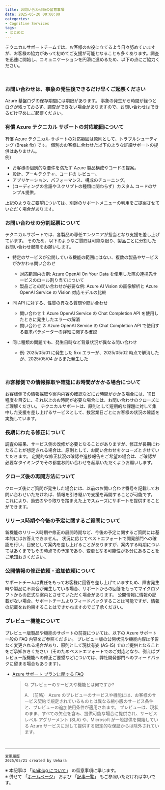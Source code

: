```yaml
---
title: お問い合わせ時の留意事項
date: 2025-05-20 00:00:00
categories:
- Cognitive Services
tags:
- はじめに
---
```

テクニカルサポートチームでは、お客様のお役に立てるよう日々努めていますが、お客様の協力があって初めてご支援が可能となることも多くあります。調査を迅速に開始し、コミュニケーションを円滑に進めるため、以下の点にご協力ください。

<!-- more -->
<br>

### お問い合わせは、事象の発生後できるだけ早くご起票ください
Azure 基盤ログの保存期間には期限があります。 
事象の発生から時間が経つとログが残っておらず、調査ができない場合がありますので、お問い合わせはできるだけ早めにご起票ください。
<br>

### 有償 Azure テクニカル サポートの対応範囲について
有償 Azure テクニカル サポートの対応範囲は原則として、トラブルシューティング (Break fix) です。
個別のお客様に合わせた以下のような詳細サポートの提供はありません。<br>
例）
  - お客様の個別的な要件を満たす Azure 製品構成やコードの提案。 
  - 設計、アーキテクチャ、コードの レビュー。 
  - アプリケーション、パフォーマンス、構成のチューニング。 
  - (コーディングの言語やスクリプトの種類に関わらず）カスタム コードのサンプル提供。 

上記のようなご要望については、別途のサポートメニューの利用をご提案させていただく場合があります。
<br>

### お問い合わせの分割起票について
テクニカルサポートでは、各製品の専任エンジニアが担当となり支援を差し上げています。
そのため、以下のようなご質問は可能な限り、製品ごとに分割したお問い合わせ起票をお願いします。 

  - 特定のサービスが公開している機能の範囲にはない、複数の製品やサービスがかかわる問い合わせ 
    - 対応範囲内の例: Azure OpenAI On Your Data を使用した際の連携先サービスのロール割り当てについて 
    - 製品ごとの問い合わせが必要な例: Azure AI Vision の画像解析と Azure OpenAI Service の Vision 対応モデルの比較 

  - 同 API に対する、性質の異なる質問や問い合わせ 
    - 問い合わせ 1: Azure OpenAI Service の Chat Completion API を使用したときに発生したエラーの解消 
    - 問い合わせ 2: Azure OpenAI Service の Chat Completion API で使用する要求パラメーターの詳細に関する確認 

  - 同じ種類の問題でも、発生日時など背景状況が異なる問い合わせ 
    - 例: 2025/05/01 に発生した 5xx エラーが、2025/05/02 時点で解消したが、2025/05/04 からまた発生した 

<br>

### お客様側での情報採取や確認にお時間がかかる場合について
お客様側での情報採取や案内内容の確認などにお時間がかかる場合には、10日程度を目安に、それ以上のお時間が必要な場合には、お問い合わせのクローズにご理解ください。 
テクニカルサポートは、原則として短期的な課題に対して集中した支援を差し上げるサービスとして、数営業日ごとにお客様の状況の確認を実施しています。
<br>

### 長期にわたる修正について
調査の結果、サービス側の改修が必要となることがありますが、修正が長期にわたることが想定される場合は、原則として、お問い合わせをクローズとさせていただきます。 
定期的な修正状況の確認や進捗報告をご希望の場合は、ご確認が必要なタイミングでその都度お問い合わせを起票いただくようお願いします。
<br>

### クローズ後の再開方法について
クローズ後にご質問が発生した場合には、以前のお問い合わせ番号を記載してお問い合わせいただければ、情報を引き継いで支援を再開することが可能です。 
これにより、過去のやり取りを踏まえた上でスムーズにサポートを提供することができます。
<br>

### リリース時期や今後の予定に関するご質問について
新機能のリリース時期や修正の展開時期など、今後の予定に関するご質問には基本的にはお答えできません。 
状況に応じてベストエフォートで開発部門への確認を行い、目安として案内を差し上げることがありますが、案内する時期についてはあくまでもその時点での予定であり、変更となる可能性が多分にあることをご承知おきください。
<br>

### 公開情報の修正依頼・追加依頼について
サポートチームは責任をもってお客様に回答を差し上げていますため、障害発生時や製品に不具合が発生している場合、サポートからの回答をもってマイクロソフトからの正式な案内とさせていただく場合があります。 
公開情報に情報の記載がない場合、サポートチームよりフィードバックすることは可能ですが、情報の記載をお約束することはできかねますのでご了承ください。
<br>

### プレビュー機能について
プレビュー版製品や機能のサポートの前提については、以下の Azure サポート一般の FAQ 内容をご参照ください。 
プレビュー版の公開状況や機能内容は予告なく変更される場合があり、原則として現状有姿 (AS-IS) でのご提供となることをご承知おきください（そのためベストエフォートでのご対応となり、例えばプレビュー版機能への修正ご要望などについては、弊社開発部門へのフィードバックに留まる場合もあります）。<br>
  - [Azure サポート プランに関する FAQ](https://azure.microsoft.com/ja-jp/support/faq/)
    >Q. プレビューのサービスや機能とは何ですか? 
    >
    >A. （前略） 
    >Azure のプレビューのサービスや機能には、お客様のサービス契約で規定されているものとは異なる縮小版のサービス条件と、プレビューの追加使用条件が適用されます。 
    >プレビューは、現状のまま、すべての欠点を含み、提供可能な場合に提供され、サービス レベル アグリーメント (SLA) や、Microsoft が一般提供を開始している Azure サービスに対して提供する限定的な保証からは除外されています。

<br>

***
`変更履歴`  
`2025/05/21 created by Uehara`  

※ 本記事は 「[jpaiblog について](https://jpaiblog.github.io/blog/2020/01/01/about-jpaiblog/)」 の留意事項に準じます。  
※ 併せて 「[ホームページ](https://jpaiblog.github.io/blog/)」 および 「[記事一覧](https://jpaiblog.github.io/blog/archives/)」 もご参照いただければ幸いです。  
